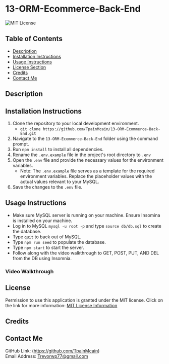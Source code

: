 # 13-ORM-Ecommerce-Back-End
![MIT License](https://img.shields.io/badge/license-MIT-important)

## Table of Contents
  - [Description](#description)
  - [Installation Instructions](#installation-instructions)
  - [Usage Instructions](#usage-instructions)
  - [License Section](#license)
  - [Credits](#credits)
  - [Contact Me](#contact-me)
  
## Description


## Installation Instructions
1. Clone the repository to your local development environment.
    * ```git clone https://github.com/TpainMcain/13-ORM-Ecommerce-Back-End.git```
2. Navigate to the ```13-ORM-Ecommerce-Back-End``` folder using the command prompt.
3. Run ```npm install``` to install all dependencies.
4. Rename the ```.env.example``` file in the project's root directory to ```.env```
5. Open the ```.env``` file and provide the necessary values for the environment variables.
    * Note: The ```.env.example``` file serves as a template for the required environment variables. Replace the placeholder values with the actual values relevant to your MySQL.
6. Save the changes to the ```.env``` file.

## Usage Instructions
* Make sure MySQL server is running on your machine. Ensure Insomina is installed on your machine.
*  Log in to MySQL ```mysql -u root -p``` and type ```source db/db.sql``` to create the database.
*   Type ```quit``` to back out of MySQL.
*   Type ```npm run seed``` to populate the database.
*   Type ```npm start``` to start the server.
*   Follow along with the video walkthrough to GET, POST, PUT, AND DEL from the DB using Insomnia.

### Video Walkthrough


## License
Permission to use this application is granted under the MIT license.
Click on the link for more information: [MIT License Information](https://opensource.org/licenses/MIT)
  
## Credits


## Contact Me
GitHub Link: (https://github.com/TpainMcain)<br>
Email Address: <Trevorwp77@gmail.com>
